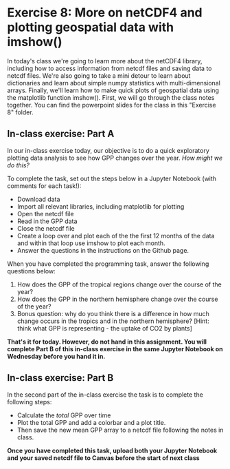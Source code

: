 # Exercise 8: More on netCDF4 and plotting geospatial data with imshow()

In today's class we're going to learn more about the netCDF4 library, including how to access information from netcdf files and saving data to netcdf files. We're also going to take a mini detour to learn about dictionaries and learn about simple numpy statistics with multi-dimensional arrays. Finally, we'll learn how to make quick plots of geospatial data using the matplotlib function imshow(). First, we will go through the class notes together. You can find the powerpoint slides for the class in this "Exercise 8" folder.

## In-class exercise: Part A
In our in-class exercise today, our objective is to do a quick exploratory plotting data analysis to see how GPP changes over the year. *How might we do this?*

To complete the task, set out the steps below in a Jupyter Notebook (with comments for each task!):  
* Download data
* Import all relevant libraries, including matplotlib for plotting
* Open the netcdf file
* Read in the GPP data
* Close the netcdf file
* Create a loop over and plot each of the the first 12 months of the data and within that loop use imshow to plot each month.
* Answer the questions in the instructions on the Github page.

When you have completed the programming task, answer the following questions below:
1. How does the GPP of the tropical regions change over the course of the year?
2. How does the GPP in the northern hemisphere change over the course of the year?
3. Bonus question: why do you think there is a difference in how much change occurs in the tropics and in the northern hemisphere? [Hint: think what GPP is representing - the uptake of CO2 by plants]

**That's it for today. However, do not hand in this assignment. You will complete Part B of this in-class exercise in the same Jupyter Notebook on Wednesday before you hand it in.**

## In-class exercise: Part B
In the second part of the in-class exercise the task is to complete the following steps:
* Calculate the *total* GPP over time
* Plot the total GPP and add a colorbar and a plot title.
* Then save the new mean GPP array to a netcdf file following the notes in class.

**Once you have completed this task, upload both your Jupyter Notebook and your saved netcdf file to Canvas before the start of next class**
